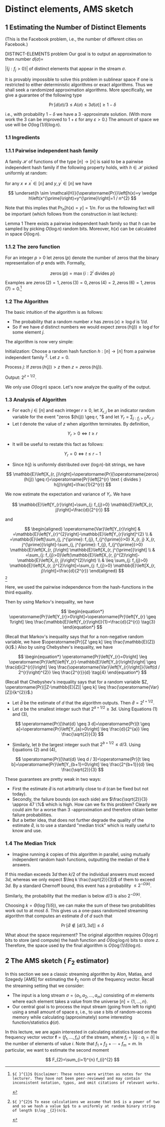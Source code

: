 # Distinct elements, AMS sketch 

## 1 Estimating the Number of Distinct Elements

(This is the Facebook problem, i.e., the number of different cities on Facebook.)

DISTINCT-ELEMENTS problem Our goal is to output an approximation to then number $d(\sigma)=$

$\left|\left\{j: f_{j}>0\right\}\right|$ of distinct elements that appear in the stream $\sigma$.

It is provably impossible to solve this problem in sublinear space if one is restricted to either deterministic algorithms or exact algorithms. Thus we shall seek a randomized approximation algorithms. More specifically, we give a guarantee of the following type

$$
\operatorname{Pr}[d(\sigma) / 3 \leq A(\sigma) \leq 3 d(\sigma)] \geq 1-\delta
$$

i.e., with probability $1-\delta$ we have a 3 -approximate solution. (With more work the 3 can be improved to $1+\varepsilon$ for any $\varepsilon>0$.) The amount of space we use will be $O(\log (1 / \delta) \log n)$.

### 1.1 Ingredients

### 1.1.1 Pairwise independent hash family

A family $\mathcal{H}$ of functions of the type $[n] \rightarrow[n]$ is said to be a pairwise independent hash family if the following property holds, with $h \in \mathcal{H}$ picked uniformly at random:

for any $x \neq x^{\prime} \in[n]$ and $y, y^{\prime} \in[n]$ we have

$$
\underset{h \sim \mathcal{H}}{\operatorname{Pr}}\left[h(x)=y \wedge h\left(x^{\prime}\right)=y^{\prime}\right]=1 / n^{2}
$$

Note that this implies that $\operatorname{Pr}_{h}[h(x)=y]=1 / n$. For us the following fact will be important (which follows from the construction in last lecture):

Lemma 1 There exists a pairwise independent hash family so that $h$ can be sampled by picking $O(\log n)$ random bits. Moreover, $h(x)$ can be calculated in space $O(\log n)$.

### 1.1.2 The zero function

For an integer $p>0$ let $z \operatorname{eros}(p)$ denote the number of zeros that the binary representation of $p$ ends with. Formally,

$$
z \operatorname{eros}(p)=\max \left\{i: 2^{i} \text { divides } p\right\}
$$

Examples are $z \operatorname{eros}(2)=1, z \operatorname{eros}(3)=0, z \operatorname{eros}(4)=2, z \operatorname{eros}(6)=1, z \operatorname{eros}(7)=0$.[^0]

### 1.2 The Algorithm

The basic intuition of the algorithm is as follows:

- The probability that a random number $x$ has $z \operatorname{eros}(x) \geq \log d$ is $1 / d$.
- So if we have $d$ distinct numbers we would expect $\operatorname{zeros}(h(j)) \geq \log d$ for some element $j$.

The algorithm is now very simple:

Initialization: Choose a random hash function $h:[n] \rightarrow[n]$ from a pairwise independent family ${ }^{2}$. Let $z=0$.

Process $j:$ If $z \operatorname{eros}(h(j))>z$ then $z=z \operatorname{eros}(h(j))$.

Output: $2^{z+1 / 2}$.

We only use $O(\log n)$ space. Let's now analyze the quality of the output.

### 1.3 Analysis of Algorithm

- For each $j \in[n]$ and each integer $r \geq 0$, let $X_{r, j}$ be an indicator random variable for the event "zeros $(h(j)) \geq r, "$ and let $Y_{r}=\sum_{j: f_{j}>0} X_{r, j}$.
- Let $t$ denote the value of $z$ when algorithm terminates. By definition,

$$
\begin{equation*}
Y_{r}>0 \Longleftrightarrow t \geq r \tag{1}
\end{equation*}
$$

- It will be useful to restate this fact as follows:

$$
\begin{equation*}
Y_{r}=0 \Longleftrightarrow t \leq r-1 \tag{2}
\end{equation*}
$$

- Since $h(j)$ is uniformly distributed over $(\log n)$-bit strings, we have

$$
\mathbb{E}\left[X_{r, j}\right]=\operatorname{Pr}[\operatorname{zeros}(h(j)) \geq r]=\operatorname{Pr}\left[2^{r} \text { divides } h(j)\right]=\frac{1}{2^{r}}
$$

We now estimate the expectation and variance of $Y_{r}$. We have

$$
\mathbb{E}\left[Y_{r}\right]=\sum_{j: f_{j}>0} \mathbb{E}\left[X_{r, j}\right]=\frac{d}{2^{r}}
$$

and

$$
\begin{aligned}
\operatorname{Var}\left[Y_{r}\right] & =\mathbb{E}\left[Y_{r}^{2}\right]-\mathbb{E}\left[Y_{r}\right]^{2} \\
& =\mathbb{E}\left[\sum_{j, j^{\prime}: f_{j}, f_{j^{\prime}}>0} X_{r, j} X_{r, j^{\prime}}\right]-\sum_{j, j^{\prime}: f_{j}, f_{j^{\prime}}>0} \mathbb{E}\left[X_{r, j}\right] \mathbb{E}\left[X_{r, j^{\prime}}\right] \\
& =\sum_{j: f_{j}>0}\left(\mathbb{E}\left[X_{r, j}^{2}\right]-\mathbb{E}\left[X_{r, j}\right]^{2}\right) \\
& \leq \sum_{j: f_{j}>0} \mathbb{E}\left[X_{r, j}^{2}\right]=\sum_{j: f_{j}>0} \mathbb{E}\left[X_{r, j}\right]=\frac{d}{2^{r}}
\end{aligned}
$$[^1]

Here, we used the pairwise independence from the hash-functions in the third equality.

Then by using Markov's inequality, we have

$$
\begin{equation*}
\operatorname{Pr}\left[Y_{r}>0\right]=\operatorname{Pr}\left[Y_{r} \geq 1\right] \leq \frac{\mathbb{E}\left[Y_{r}\right]}{1}=\frac{d}{2^{r}} \tag{3}
\end{equation*}
$$

(Recall that Markov's inequality says that for a non-negative random variable, we have $\operatorname{Pr}[Z \geq k] \leq \frac{\mathbb{E}[Z]}{k}$.) Also by using Chebyshev's inequality, we have

$$
\begin{equation*}
\operatorname{Pr}\left[Y_{r}=0\right] \leq \operatorname{Pr}\left[\left|Y_{r}-\mathbb{E}\left[Y_{r}\right]\right| \geq \frac{d}{2^{r}}\right] \leq \frac{\operatorname{Var}\left[Y_{r}\right]}{\left(d / 2^{r}\right)^{2}} \leq \frac{2^{r}}{d} \tag{4}
\end{equation*}
$$

(Recall that Chebyshev's inequality says that for a random variable $Z, \operatorname{Pr}[|Z-\mathbb{E}[Z]| \geq k] \leq \frac{\operatorname{Var}[Z]}{k^{2}}$.)

- Let $\hat{d}$ be the estimate of $d$ that the algorithm outputs. Then $\hat{d}=2^{t+1 / 2}$.
- Let $a$ be the smallest integer such that $2^{a+1 / 2} \geq 3 d$. Using Equations (1) and (3),

$$
\operatorname{Pr}[\hat{d} \geq 3 d]=\operatorname{Pr}[t \geq a]=\operatorname{Pr}\left[Y_{a}>0\right] \leq \frac{d}{2^{a}} \leq \frac{\sqrt{2}}{3}
$$

- Similarly, let $b$ the largest integer such that $2^{b+1 / 2} \leq d / 3$. Using Equations (2) and (4),

$$
\operatorname{Pr}[\hat{d} \leq d / 3]=\operatorname{Pr}[t \leq b]=\operatorname{Pr}\left[Y_{b+1}=0\right] \leq \frac{2^{b+1}}{d} \leq \frac{\sqrt{2}}{3}
$$

These guarantees are pretty weak in two ways:

- First the estimate $\hat{d}$ is not arbitrarily close to $d$ (can be fixed but not today).
- Secondly, the failure bounds (on each side) are $\frac{\sqrt{2}}{3} \approx 47 \%$ which is high. How can we fix this problem? Clearly we could aim for a worse than 3 -approximation and therefore obtain better failure probabilities.
- But a better idea, that does not further degrade the quality of the estimate $\hat{d}$, is to use a standard "median trick" which is really useful to know and use.


### 1.4 The Median Trick

- Imagine running $k$ copies of this algorithm in parallel, using mutually independent random hash functions, outputting the median of the $k$ answers.

If this median exceeds $3 d$ then $k / 2$ of the individual answers must exceed $3 d$, whereas we only expect $\leq k \frac{\sqrt{2}}{3}$ of them to exceed $3 d$. By a standard Chernoff bound, this event has a probability $\leq 2^{-\Omega(k)}$.

Similarly, the probability that the median is below $d / 3$ is also $2^{-\Omega(k)}$.

Choosing $k=\Theta(\log (1 / \delta))$, we can make the sum of these two probabilities work out to at most $\delta$. This gives us a one-pass randomized streaming algorithm that computes an estimate $\hat{d}$ of $d$ such that

$$
\operatorname{Pr}[\hat{d} \notin[d / 3,3 d]] \leq \delta
$$

What about the space requirement? The original algorithm requires $O(\log n)$ bits to store (and compute) the hash function and $O(\log \log n)$ bits to store $z$. Therefore, the space used by the final algorithm is $O(\log (1 / \delta) \log n)$.

## 2 The AMS sketch ( $F_{2}$ estimator)

In this section we see a classic streaming algorithm by Alon, Matias, and Szegedy [AMS] for estimating the $\ell_{2}$ norm of the frequency vector. Recall the streaming setting that we consider:

- The input is a long stream $\sigma=\left\langle a_{1}, a_{2}, \ldots, a_{m}\right\rangle$ consisting of $m$ elements where each element takes a value from the universe $[n]=\{1, \ldots, n\}$.
- Our central goal is to process the input stream (going from left to right) using a small amount of space $s$, i.e., to use $s$ bits of random-access memory while calculating (approximately) some interesting function/statistics $\phi(\sigma)$.

In this lecture, we are again interested in calculating statistics based on the frequency vector vector $\mathbf{f}=\left(f_{1}, \ldots, f_{n}\right)$ of the stream, where $f_{i}=\left|\left\{j: a_{j}=i\right\}\right|$ is the number of elements of value $i$. Note that $f_{1}+f_{2}+\cdots+f_{m}=m$. In particular, we want to estimate the second moment

$$
F_{2}=\sum_{i=1}^{n} f_{i}^{2}
$$


[^0]:    ${ }^{1}$ Disclaimer: These notes were written as notes for the lecturer. They have not been peer-reviewed and may contain inconsistent notation, typos, and omit citations of relevant works.

[^1]:    ${ }^{2}$ To ease calculations we assume that $n$ is a power of two and so we hash a value $p$ to a uniformly at random binary string of length $\log _{2}(n)$.

